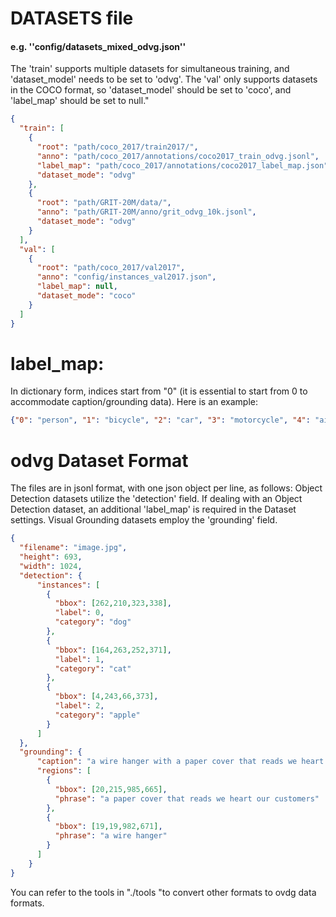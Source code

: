 
# DATASETS file
#### e.g.  ''config/datasets_mixed_odvg.json''
The 'train' supports multiple datasets for simultaneous training, and 'dataset_model' needs to be set to 'odvg'. 
The 'val'  only supports datasets in the COCO format, so 'dataset_model' should be set to 'coco', and 'label_map' should be set to null."
```json
{
  "train": [
    {
      "root": "path/coco_2017/train2017/",
      "anno": "path/coco_2017/annotations/coco2017_train_odvg.jsonl",
      "label_map": "path/coco_2017/annotations/coco2017_label_map.json",
      "dataset_mode": "odvg"
    }, 
    {
      "root": "path/GRIT-20M/data/",
      "anno": "path/GRIT-20M/anno/grit_odvg_10k.jsonl",
      "dataset_mode": "odvg"
    }
  ],
  "val": [
    {
      "root": "path/coco_2017/val2017",
      "anno": "config/instances_val2017.json",
      "label_map": null,
      "dataset_mode": "coco"
    }
  ]
}
```
# label_map:
 In dictionary form, indices start from "0" (it is essential to start from 0 to accommodate caption/grounding data). Here is an example:
```json
{"0": "person", "1": "bicycle", "2": "car", "3": "motorcycle", "4": "airplane", "5": "bus", "6": "train", "7": "truck", "8": "boat", "9": "traffic light", "10": "fire hydrant", "11": "stop sign", "12": "parking meter", "13": "bench", "14": "bird", "15": "cat", "16": "dog", "17": "horse", "18": "sheep", "19": "cow", "20": "elephant", "21": "bear", "22": "zebra", "23": "giraffe", "24": "backpack", "25": "umbrella", "26": "handbag", "27": "tie", "28": "suitcase", "29": "frisbee", "30": "skis", "31": "snowboard", "32": "sports ball", "33": "kite", "34": "baseball bat", "35": "baseball glove", "36": "skateboard", "37": "surfboard", "38": "tennis racket", "39": "bottle", "40": "wine glass", "41": "cup", "42": "fork", "43": "knife", "44": "spoon", "45": "bowl", "46": "banana", "47": "apple", "48": "sandwich", "49": "orange", "50": "broccoli", "51": "carrot", "52": "hot dog", "53": "pizza", "54": "donut", "55": "cake", "56": "chair", "57": "couch", "58": "potted plant", "59": "bed", "60": "dining table", "61": "toilet", "62": "tv", "63": "laptop", "64": "mouse", "65": "remote", "66": "keyboard", "67": "cell phone", "68": "microwave", "69": "oven", "70": "toaster", "71": "sink", "72": "refrigerator", "73": "book", "74": "clock", "75": "vase", "76": "scissors", "77": "teddy bear", "78": "hair drier", "79": "toothbrush"}
```

# odvg Dataset Format
The files are in jsonl format, with one json object per line, as follows:
Object Detection datasets utilize the 'detection' field. If dealing with an Object Detection dataset, an additional 'label_map' is required in the Dataset settings.
Visual Grounding datasets employ the 'grounding' field.
```json
{
  "filename": "image.jpg",
  "height": 693,
  "width": 1024,
  "detection": {
      "instances": [     
        {
          "bbox": [262,210,323,338],
          "label": 0,
          "category": "dog"
        },
        {
          "bbox": [164,263,252,371],
          "label": 1,
          "category": "cat"
        },
        {
          "bbox": [4,243,66,373],
          "label": 2,
          "category": "apple"
        }
      ]
  },
  "grounding": { 
      "caption": "a wire hanger with a paper cover that reads we heart our customers", 
      "regions": [
        {
          "bbox": [20,215,985,665],
          "phrase": "a paper cover that reads we heart our customers"
        },
        { 
          "bbox": [19,19,982,671],
          "phrase": "a wire hanger"
        }
      ]
    }
}
```
You can refer to the tools in "./tools "to convert other formats to ovdg data formats.

